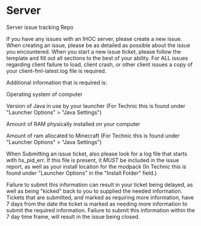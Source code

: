 # Server
Server issue tracking Repo

If you have any issues with an IHOC server, please create a new issue. When creating an issue, please be as detailed as possible about the issue you encountered. When you start a new issue ticket, please follow the template and fill out all sections to the best of your ability. For ALL issues regarding client failure to load, client crash, or other client issues a copy of your client-fml-latest.log file is required. 

Additional information that is required is:
<p>Operating system of computer</p>
<p>Version of Java in use by your launcher (For Technic this is found under "Launcher Options" > "Java Settings")</p>
<p>Amount of RAM physically installed on your computer</p>
<p>Amount of ram allocated to Minecraft (For Technic this is found under "Launcher Options" > "Java Settings")</p>

When Submitting an issue ticket, also please look for a log file that starts with hs_pid_err. If this file is present, it *MUST* be included in the issue report, as well as your install location for the modpack (In Technic this is found under "Launcher Options" in the "Install Folder" field.)

Failure to submit this information can result in your ticket being delayed, as well as being "kicked" back to you to supplied the needed information. Tickets that are submitted, and marked as requiring more information, have 7 days from the date the ticket is marked as needing more information to submit the required information. Failure to submit this information within the 7 day time frame, will result in the issue being closed. 
